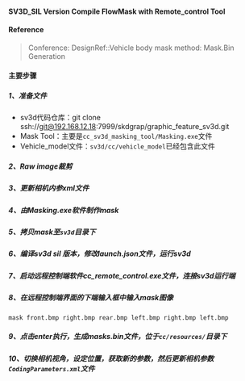 #### SV3D_SIL Version Compile FlowMask with Remote_control Tool

#### Reference

> Conference: DesignRef::Vehicle body mask method: Mask.Bin Generation

#### 主要步骤

##### 1、准备文件

* sv3d代码仓库：git clone ssh://git@192.168.12.18:7999/skdgrap/graphic_feature_sv3d.git
* Mask Tool：主要是`cc_sv3d_masking_tool/Masking.exe`文件
* Vehicle_model文件：`sv3d/cc/vehicle_model`已经包含此文件

##### 2、Raw image裁剪

##### 3、更新相机内参xml文件

##### 4、由Masking.exe软件制作mask

##### 5、拷贝mask至`sv3d`目录下

##### 6、编译sv3d sil 版本，修改launch.json文件，运行sv3d

##### 7、启动远程控制端软件cc_remote_control.exe文件，连接sv3d运行端

##### 8、在远程控制端界面的下端输入框中输入mask图像

`mask front.bmp right.bmp rear.bmp left.bmp right.bmp left.bmp`

##### 9、点击enter执行，生成masks.bin文件，位于`cc/resources/`目录下

##### 10、切换相机视角，设定位置，获取新的参数，然后更新相机参数`CodingParameters.xml`文件

